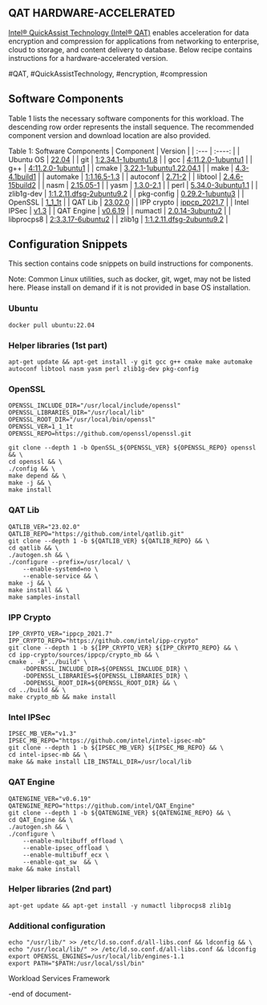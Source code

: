 ## QAT HARDWARE-ACCELERATED
[Intel® QuickAssist Technology (Intel® QAT)](https://www.intel.com/content/www/us/en/developer/topic-technology/open/quick-assist-technology/overview.html) enables acceleration for data encryption and compression for applications from networking to enterprise, cloud to storage, and content delivery to database. Below recipe contains instructions for a hardware-accelerated version.

#QAT, #QuickAssistTechnology, #encryption, #compression

## Software Components
Table 1 lists the necessary software components for this workload. 
The descending row order represents the install sequence. 
The recommended component version and download location are also provided.

Table 1: Software Components
| Component    | Version |
| :---         | :----: |
| Ubuntu OS    | [22.04](https://ubuntu.com/) |
| git          | [1:2.34.1-1ubuntu1.8](https://github.com/git-guides/install-git#install-git-on-linux) |
| gcc          | [4:11.2.0-1ubuntu1](https://gcc.gnu.org/) |
| g++          | [4:11.2.0-1ubuntu1](https://gcc.gnu.org/) |
| cmake        | [3.22.1-1ubuntu1.22.04.1](https://cmake.org/) |
| make         | [4.3-4.1build1](https://www.gnu.org/software/make/) |
| automake     | [1:1.16.5-1.3](https://www.gnu.org/software/automake/) |
| autoconf     | [2.71-2](https://www.gnu.org/software/autoconf/) |
| libtool      | [2.4.6-15build2](https://www.gnu.org/software/libtool/) |
| nasm         | [2.15.05-1](https://www.nasm.us/) |
| yasm         | [1.3.0-2.1](https://yasm.tortall.net/) |
| perl         | [5.34.0-3ubuntu1.1](https://www.perl.org/) |
| zlib1g-dev   | [1:1.2.11.dfsg-2ubuntu9.2](https://packages.ubuntu.com/jammy/zlib1g-dev) |
| pkg-config   | [0.29.2-1ubuntu3](https://www.freedesktop.org/wiki/Software/pkg-config/) |
| OpenSSL      | [1_1_1t](https://github.com/openssl/openssl.git) |
| QAT Lib      | [23.02.0](https://github.com/intel/qatlib.git) |
| IPP crypto   | [ippcp_2021.7](https://github.com/intel/ipp-crypto) |
| Intel IPSec  | [v1.3](https://github.com/intel/intel-ipsec-mb) |
| QAT Engine   | [v0.6.19](https://github.com/intel/QAT_Engine) |
| numactl      | [2.0.14-3ubuntu2](https://github.com/numactl/numactl) |
| libprocps8   | [2:3.3.17-6ubuntu2](https://packages.ubuntu.com/jammy/libprocps8) |
| zlib1g       | [1:1.2.11.dfsg-2ubuntu9.2](https://packages.ubuntu.com/jammy/zlib1g) |

## Configuration Snippets
This section contains code snippets on build instructions for components.

Note: Common Linux utilities, such as docker, git, wget, may not be listed here. Please install on demand if it is not provided in base OS installation.

### Ubuntu
```
docker pull ubuntu:22.04
```

### Helper libraries (1st part)
```
apt-get update && apt-get install -y git gcc g++ cmake make automake autoconf libtool nasm yasm perl zlib1g-dev pkg-config
```

### OpenSSL
```
OPENSSL_INCLUDE_DIR="/usr/local/include/openssl"
OPENSSL_LIBRARIES_DIR="/usr/local/lib"
OPENSSL_ROOT_DIR="/usr/local/bin/openssl"
OPENSSL_VER=1_1_1t
OPENSSL_REPO=https://github.com/openssl/openssl.git

git clone --depth 1 -b OpenSSL_${OPENSSL_VER} ${OPENSSL_REPO} openssl && \
cd openssl && \
./config && \
make depend && \
make -j && \
make install
```

### QAT Lib
```
QATLIB_VER="23.02.0"
QATLIB_REPO="https://github.com/intel/qatlib.git"
git clone --depth 1 -b ${QATLIB_VER} ${QATLIB_REPO} && \
cd qatlib && \
./autogen.sh && \
./configure --prefix=/usr/local/ \ 
    --enable-systemd=no \
    --enable-service && \
make -j && \
make install && \
make samples-install 
```

### IPP Crypto
```
IPP_CRYPTO_VER="ippcp_2021.7"
IPP_CRYPTO_REPO="https://github.com/intel/ipp-crypto"
git clone --depth 1 -b ${IPP_CRYPTO_VER} ${IPP_CRYPTO_REPO} && \
cd ipp-crypto/sources/ippcp/crypto_mb && \
cmake . -B"../build" \
    -DOPENSSL_INCLUDE_DIR=${OPENSSL_INCLUDE_DIR} \
    -DOPENSSL_LIBRARIES=${OPENSSL_LIBRARIES_DIR} \
    -DOPENSSL_ROOT_DIR=${OPENSSL_ROOT_DIR} && \
cd ../build && \
make crypto_mb && make install
```

### Intel IPSec
```
IPSEC_MB_VER="v1.3"
IPSEC_MB_REPO="https://github.com/intel/intel-ipsec-mb"
git clone --depth 1 -b ${IPSEC_MB_VER} ${IPSEC_MB_REPO} && \
cd intel-ipsec-mb && \
make && make install LIB_INSTALL_DIR=/usr/local/lib
```

### QAT Engine
```
QATENGINE_VER="v0.6.19"
QATENGINE_REPO="https://github.com/intel/QAT_Engine"
git clone --depth 1 -b ${QATENGINE_VER} ${QATENGINE_REPO} && \
cd QAT_Engine && \
./autogen.sh && \
./configure \
    --enable-multibuff_offload \
    --enable-ipsec_offload \
    --enable-multibuff_ecx \
    --enable-qat_sw  && \
make && make install
```

### Helper libraries (2nd part)
```
apt-get update && apt-get install -y numactl libprocps8 zlib1g
```

### Additional configuration
```
echo "/usr/lib/" >> /etc/ld.so.conf.d/all-libs.conf && ldconfig && \
echo "/usr/local/lib/" >> /etc/ld.so.conf.d/all-libs.conf && ldconfig
export OPENSSL_ENGINES=/usr/local/lib/engines-1.1
export PATH="$PATH:/usr/local/ssl/bin"
```

Workload Services Framework

-end of document-

